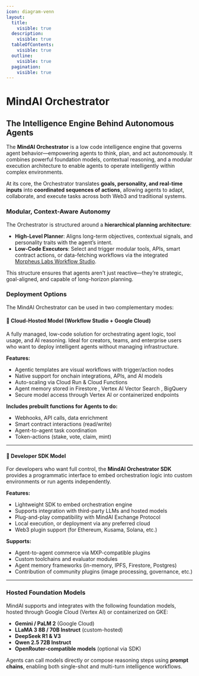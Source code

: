 ```yaml
---
icon: diagram-venn
layout:
  title:
    visible: true
  description:
    visible: true
  tableOfContents:
    visible: true
  outline:
    visible: true
  pagination:
    visible: true
---
```


# MindAI Orchestrator

## The Intelligence Engine Behind Autonomous Agents

The **MindAI Orchestrator** is a low code intelligence engine that governs agent behavior—empowering agents to think, plan, and act autonomously. It combines powerful foundation models, contextual reasoning, and a modular execution architecture to enable agents to operate intelligently within complex environments.

At its core, the Orchestrator translates **goals, personality, and real-time inputs** into **coordinated sequences of actions**, allowing agents to adapt, collaborate, and execute tasks across both Web3 and traditional systems.

### Modular, Context-Aware Autonomy

The Orchestrator is structured around a **hierarchical planning architecture**:

* **High-Level Planner**: Aligns long-term objectives, contextual signals, and personality traits with the agent’s intent.
* **Low-Code Executors**: Select and trigger modular tools, APIs, smart contract actions, or data-fetching workflows via the integrated [Morpheus Labs Workflow Studio](https://wfstudio.morpheuslabs.io).

This structure ensures that agents aren't just reactive—they’re strategic, goal-aligned, and capable of long-horizon planning.

### Deployment Options

The MindAI Orchestrator can be used in two complementary modes:

#### 🔹 **Cloud-Hosted Model** (Workflow Studio + Google Cloud)

A fully managed, low-code solution for orchestrating agent logic, tool usage, and AI reasoning. Ideal for creators, teams, and enterprise users who want to deploy intelligent agents without managing infrastructure.

**Features:**

* Agentic templates are visual workflows with trigger/action nodes
* Native support for onchain integrations, APIs, and AI models
* Auto-scaling via Cloud Run & Cloud Functions
* Agent memory stored in Firestore , Vertex AI Vector Search , BigQuery
* Secure model access through Vertex AI or containerized endpoints

**Includes prebuilt functions for Agents to do:**

* Webhooks, API calls, data enrichment
* Smart contract interactions (read/write)
* Agent-to-agent task coordination
* Token-actions (stake, vote, claim, mint)

***

#### 🔸 **Developer SDK Model**

For developers who want full control, the **MindAI Orchestrator SDK** provides a programmatic interface to embed orchestration logic into custom environments or run agents independently.

**Features:**

* Lightweight SDK to embed orchestration engine
* Supports integration with third-party LLMs and hosted models
* Plug-and-play compatibility with MindAI Exchange Protocol
* Local execution, or deployment via any preferred cloud
* Web3 plugin support (for Ethereum, Kusama, Solana, etc.)

**Supports:**

* Agent-to-agent commerce via MXP-compatible plugins
* Custom toolchains and evaluator modules
* Agent memory frameworks (in-memory, IPFS, Firestore, Postgres)
* Contribution of community plugins (image processing, governance, etc.)

***

### Hosted Foundation Models

MindAI supports and integrates with the following foundation models, hosted through Google Cloud (Vertex AI) or containerized on GKE:

* **Gemini / PaLM 2** (Google Cloud)
* **LLaMA 3 8B / 70B Instruct** (custom-hosted)
* **DeepSeek R1 & V3**
* **Qwen 2.5 72B Instruct**
* **OpenRouter-compatible models** (optional via SDK)

Agents can call models directly or compose reasoning steps using **prompt chains**, enabling both single-shot and multi-turn intelligence workflows.

